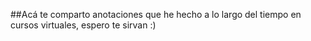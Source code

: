 ##Acá te comparto anotaciones que he hecho a lo largo del tiempo en cursos virtuales, espero te sirvan :)
